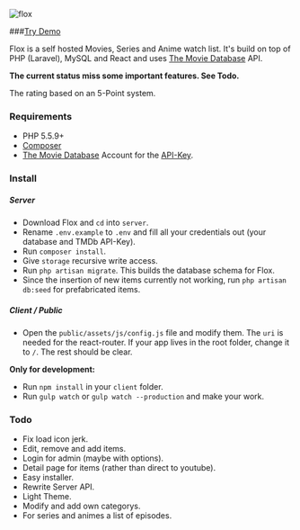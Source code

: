 ![flox](http://80.240.132.120/flox/public/assets/img/logo-big.png)

###[Try Demo](http://80.240.132.120/flox/public/)

Flox is a self hosted Movies, Series and Anime watch list. It's build on top of PHP (Laravel), MySQL and React and uses [The Movie Database](https://www.themoviedb.org/) API.

**The current status miss some important features. See Todo.**

The rating based on an 5-Point system.

### Requirements

* PHP 5.5.9+
* [Composer](https://getcomposer.org/)
* [The Movie Database](https://www.themoviedb.org/) Account for the [API-Key](https://www.themoviedb.org/faq/api).

### Install

##### Server

* Download Flox and `cd` into `server`.
* Rename `.env.example` to `.env` and fill all your credentials out (your database and TMDb API-Key).
* Run `composer install`.
* Give `storage` recursive write access.
* Run `php artisan migrate`. This builds the database schema for Flox.
* Since the insertion of new items currently not working, run `php artisan db:seed` for prefabricated items.

##### Client / Public

* Open the `public/assets/js/config.js` file and modify them. The `uri` is needed for the react-router. If your app lives in the root folder, change it to `/`. The rest should be clear.

**Only for development:**
* Run `npm install` in your `client` folder.
* Run `gulp watch` or `gulp watch --production` and make your work.

### Todo

* Fix load icon jerk.
* Edit, remove and add items.
* Login for admin (maybe with options).
* Detail page for items (rather than direct to youtube).
* Easy installer.
* Rewrite Server API.
* Light Theme.
* Modify and add own categorys.
* For series and animes a list of episodes.
